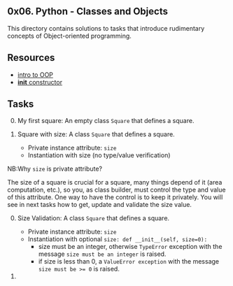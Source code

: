## 0x06. Python - Classes and Objects
This directory contains solutions to tasks that introduce rudimentary concepts of Object-oriented programming.

## Resources
+ [intro to OOP](https://www.youtube.com/watch?v=ark2VQUZvAA&list=PLdtZyZnKFtadHJ2C1_-rKsmNA1RR5HzQT&index=1&pp=iAQB)
+ [__init__ constructor](https://www.youtube.com/watch?v=9hgBZYjCp3M&list=PLdtZyZnKFtadHJ2C1_-rKsmNA1RR5HzQT&index=2)

## Tasks

0. My first square:
An empty class ```Square``` that defines a square.

0. Square with size:
A class ```Square``` that defines a square.
	+ Private instance attribute: ```size```
	+ Instantiation with size (no type/value verification)

NB:Why ```size``` is private attribute?

The size of a square is crucial for a square, many things depend of it (area computation, etc.), so you, as class builder, must control the type and value of this attribute. One way to have the control is to keep it privately. You will see in next tasks how to get, update and validate the size value.

0. Size Validation:
A class ```Square``` that defines a square.
	+ Private instance attribute: ```size```
	+ Instantiation with optional ```size: def __init__(self, size=0):```
		- size must be an integer, otherwise ```TypeError``` exception with the message ```size must be an integer``` is raised.
		- if size is less than 0, a ```ValueError exception``` with the message ```size must be >= 0``` is raised.

0. 
